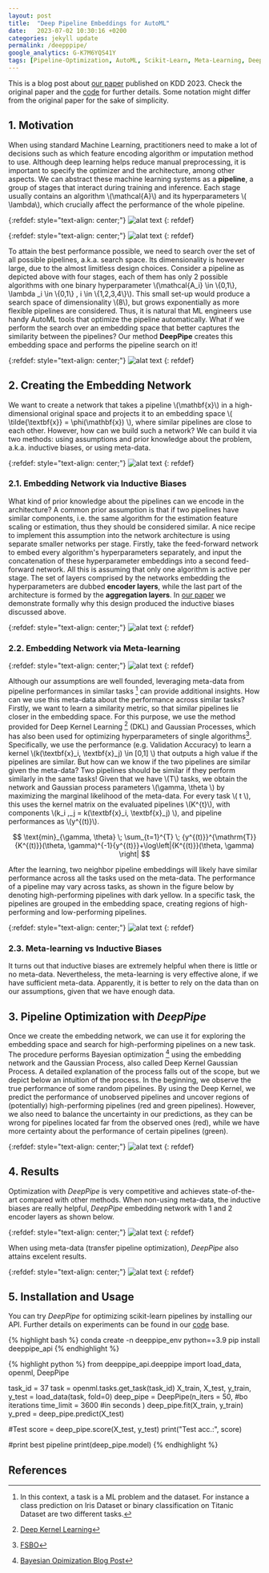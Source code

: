 ```yaml
---
layout: post
title:  "Deep Pipeline Embeddings for AutoML"
date:   2023-07-02 10:30:16 +0200
categories: jekyll update
permalink: /deepppipe/
google_analytics: G-K7M6YQS41Y
tags: [Pipeline-Optimization, AutoML, Scikit-Learn, Meta-Learning, Deep-Kernel-Learning]
---
```


<script src="https://cdn.mathjax.org/mathjax/latest/MathJax.js?config=TeX-AMS-MML_HTMLorMML" type="text/javascript" ></script>

This is a blog post about [our paper][our-paper] published on KDD 2023. Check the original paper and the [code][code] for further details. Some notation might differ from the original paper for the sake of simplicity.

## 1. Motivation

When using standard Machine Learning, practitioners need to make a lot of decisions such as which feature encoding algorithm or imputation method to use. Although deep learning helps reduce manual preprocessing, it is important to specify the optimizer and the architecture, among other aspects. We can abstract these machine learning systems as a **pipeline**, a group of stages that interact during training and inference. Each stage usually contains an algorithm \\(\mathcal{A}\\) and its hyperparameters \\( \lambda\\), which crucially affect the performance of the whole pipeline. 


{:refdef: style="text-align: center;"}
![alat text](/assets/images/deeppipe/standard_ml_pipeline.svg "Example of Standard ML Pipeline")
{: refdef}


{:refdef: style="text-align: center;"}
![alat text](/assets/images/deeppipe/deep_learning_pipeline.svg "Example of Deep Learning Pipeline")
{: refdef}

To attain the best performance possible, we need to search over the set of all possible pipelines, a.k.a. search space. Its dimensionality is however large, due to the almost limitless design choices. Consider a pipeline as depicted above with four stages, each of them has only 2 possible algorithms with one binary hyperparameter \\(\mathcal{A_i} \in \\{0,1\\}, \lambda _i \in \\{0,1\\} , i \in  \\{1,2,3,4\\}\\). This small set-up would produce a search space of dimensionality \\(8\\), but grows exponentially  as more flexible pipelines are considered. Thus, it is natural that ML engineers use handy AutoML tools that optimize the pipeline automatically. What if we perform the search over an embedding space that better captures the similarity between the pipelines? Our method **DeepPipe** creates this embedding space and performs the pipeline search on it!

{:refdef: style="text-align: center;"}
![alat text](/assets/images/deeppipe/original_and_embedding_space.svg "Original and Embedding Space")
{: refdef}

## 2. Creating the Embedding Network

We want to create a network that takes a pipeline \\(\mathbf{x}\\) in a high-dimensional original space and projects it to an embedding space \\( \tilde{\textbf{x}} = \phi(\mathbf{x}) \\), where similar pipelines are close to each other. However, how can we build such a network? We can build it via two methods: using assumptions and prior knowledge about the problem, a.k.a. inductive biases, or using meta-data.

{:refdef: style="text-align: center;"}
![alat text](/assets/images/deeppipe/embedding_network.svg)
{: refdef}

### 2.1. Embedding Network via Inductive Biases

What kind of prior knowledge about the pipelines can we encode in the architecture? A common prior assumption is that if two pipelines have similar components, i.e. the same algorithm for the estimation feature scaling or estimation, thus they should be considered similar. A nice recipe to implement this assumption into the network architecture is using separate smaller networks per stage. Firstly, take the feed-forward network to embed every algorithm's hyperparameters separately, and input the concatenation of these hyperparameter embeddings into a second feed-forward network. All this is assuming that only one algorithm is active per stage. The set of layers comprised by the networks embedding the hyperparameters are dubbed **encoder layers**, while the last part of the architecture is formed by the **aggregation layers**. In [our paper][our-paper] we demonstrate formally why this design produced the inductive biases discussed above.

{:refdef: style="text-align: center;"}
![alat text](/assets/images/deeppipe/deeppipe_network.svg "DeepPipe Embedding Network")
{: refdef}

### 2.2. Embedding Network via Meta-learning

{:refdef: style="text-align: center;"}
![alat text](/assets/images/deeppipe/creating_network.svg "Creating Embedding Network")
{: refdef}


Although our assumptions are well founded, leveraging meta-data from pipeline performances in similar tasks [^task] can provide additional insights. How can we use this meta-data about the performance across similar tasks? Firstly, we want to learn a similarity metric, so that similar pipelines lie closer in the embedding space. For this purpose, we use the method provided for Deep Kernel Learning [^2] (DKL) and Gaussian Processes, which has also been used for optimizing hyperparameters of single algorithms[^3]. Specifically, we use the performance (e.g. Validation Accuracy) to learn a kernel \\(k(\textbf{x}_i, \textbf{x}_j) \in [0,1] \\) that outputs a high value if the pipelines are similar. But how can we know if the two pipelines are similar given the meta-data? Two pipelines should be similar if they perform similarly in the same tasks! Given that we have \\(T\\) tasks, we obtain the network and Gaussian process parameters \\(\gamma, \theta \\) by maximizing the marginal likelihood of the meta-data. For every task \\( t \\), this uses the kernel matrix on the evaluated pipelines \\(K^{t}\\), with components \\(k_i ,_j = k(\textbf{x}_i, \textbf{x}_j) \\), and pipeline performances as \\(y^{(t)}\\).


$$
    \text{min}_{\gamma, \theta} \; \sum_{t=1}^{T} \; {y^{(t)}}^{\mathrm{T}}{K^{(t)}}(\theta, \gamma)^{-1}{y^{(t)}}+\log\left|{K^{(t)}}(\theta, \gamma) \right|
$$


After the learning, two neighbor pipeline embeddings will likely have similar performance across all the tasks used on the meta-data. The performance of a pipeline may vary across tasks, as shown in the figure below by denoting high-performing pipelines with dark yellow. In a specific task, the pipelines are grouped in the embedding space, creating regions of high-performing and low-performing pipelines.


{:refdef: style="text-align: center;"}
![alat text](/assets/images/deeppipe/embeddings_per_task.svg "Embeddings per Task")
{: refdef}




### 2.3. Meta-learning vs Inductive Biases

It turns out that inductive biases are extremely helpful when there is little or no meta-data. Nevertheless, the meta-learning is very effective alone, if we have sufficient meta-data. Apparently, it is better to rely on the data than on our assumptions, given that we have enough data.


## 3. Pipeline Optimization with *DeepPipe* 

Once we create the embedding network, we can use it for exploring the embedding space and search for high-performing pipelines on a new task. The procedure performs 
Bayesian optimization [^4] using the embedding network and the Gaussian Process, also called Deep Kernel Gaussian Process. A detailed explanation of the process falls out of the scope, but we depict below an intuition of the process. In the beginning, we observe the true performance of some random pipelines. By using the Deep Kernel, we predict the performance of unobserved pipelines and uncover regions of (potentially) high-performing pipelines (red and green pipelines). However, we also need to balance the uncertainty in our predictions, as they can be wrong for pipelines located far from the observed ones (red), while we have more certainty about the performance of certain pipelines (green). 

{:refdef: style="text-align: center;"}
![alat text](/assets/images/deeppipe/optimizing_pipelines.svg "Optimizing Pipelines")
{: refdef}


## 4. Results

Optimization with *DeepPipe* is very competitive and achieves state-of-the-art compared with other methods. When non-using meta-data, the inductive biases are really helpful, *DeepPipe* embedding network with 1 and 2 encoder layers as shown below.


{:refdef: style="text-align: center;"}
![alat text](/assets/images/deeppipe/deeppipe_results1.png "Results non-transfer set-up")
{: refdef}

When using meta-data (transfer pipeline optimization), *DeepPipe* also attains excelent results.

{:refdef: style="text-align: center;"}
![alat text](/assets/images/deeppipe/deeppipe_results2.png "Results transfer set-up")
{: refdef}


## 5. Installation and Usage

You can try *DeepPipe* for optimizing scikit-learn pipelines by installing our API. Further details on experiments can be found in our [code] base.


{% highlight bash %}
conda create -n deeppipe_env python==3.9
pip install deeppipe_api
{% endhighlight %}


{% highlight python %}
from deeppipe_api.deeppipe import load_data, openml, DeepPipe

task_id = 37
task = openml.tasks.get_task(task_id)
X_train, X_test, y_train, y_test = load_data(task, fold=0)
deep_pipe = DeepPipe(n_iters = 50,  #bo iterations
                    time_limit = 3600 #in seconds
                    )
deep_pipe.fit(X_train, y_train)
y_pred = deep_pipe.predict(X_test)

#Test
score = deep_pipe.score(X_test, y_test)
print("Test acc.:", score)

#print best pipeline
print(deep_pipe.model)
{% endhighlight %}


## References

[^task]: In this context, a task is a ML problem and the dataset. For instance a class prediction on Iris Dataset or binary classification on Titanic Dataset are two different tasks. 
[^2]: [Deep Kernel Learning](https://arxiv.org/abs/1511.02222)
[^3]: [FSBO](https://arxiv.org/abs/2101.07667) 
[^4]: [Bayesian Opimization Blog Post](http://krasserm.github.io/2018/03/21/bayesian-optimization/)

[our-paper]: https://arxiv.org/abs/2305.14009
[code]: https://github.com/releaunifreiburg/DeepPipe


